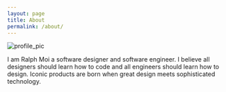 ```yaml
---
layout: page
title: About
permalink: /about/
---
```



![profile_pic]({{site.baseurl}}images/profile.jpg)

I am Ralph Moi a software designer and software engineer. I believe all designers should learn how to code and all engineers should learn how to design. Iconic products are born when great design meets sophisticated technology.



